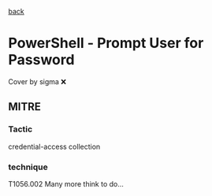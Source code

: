 [back](../index.md)
# PowerShell - Prompt User for Password
Cover by sigma :x: 
## MITRE
### Tactic
credential-access
collection
### technique
T1056.002
Many more think to do...